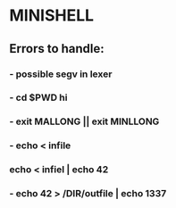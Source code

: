 # MINISHELL

## Errors to handle:
### - possible segv in lexer

### - cd $PWD hi

### - exit MALLONG || exit MINLLONG

### - echo < infile
###   echo < infiel | echo 42

### - echo 42 > /DIR/outfile | echo 1337
